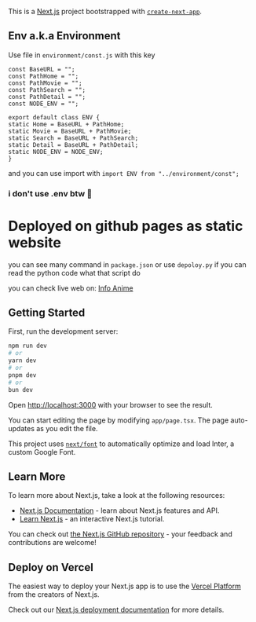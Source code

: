 This is a [Next.js](https://nextjs.org/) project bootstrapped with [`create-next-app`](https://github.com/vercel/next.js/tree/canary/packages/create-next-app).

## Env a.k.a Environment

Use file in `environment/const.js`
with this key

```
const BaseURL = "";
const PathHome = "";
const PathMovie = "";
const PathSearch = "";
const PathDetail = "";
const NODE_ENV = "";

export default class ENV {
static Home = BaseURL + PathHome;
static Movie = BaseURL + PathMovie;
static Search = BaseURL + PathSearch;
static Detail = BaseURL + PathDetail;
static NODE_ENV = NODE_ENV;
}
```

and you can use import with `import ENV from "../environment/const";`

### i don't use .env btw 🤣

# Deployed on github pages as static website

you can see many command in `package.json` or use `depoloy.py` if you can read the python code what that script do

you can check live web on: [Info Anime](https://infoanime.site)

## Getting Started

First, run the development server:

```bash
npm run dev
# or
yarn dev
# or
pnpm dev
# or
bun dev
```

Open [http://localhost:3000](http://localhost:3000) with your browser to see the result.

You can start editing the page by modifying `app/page.tsx`. The page auto-updates as you edit the file.

This project uses [`next/font`](https://nextjs.org/docs/basic-features/font-optimization) to automatically optimize and load Inter, a custom Google Font.

## Learn More

To learn more about Next.js, take a look at the following resources:

- [Next.js Documentation](https://nextjs.org/docs) - learn about Next.js features and API.
- [Learn Next.js](https://nextjs.org/learn) - an interactive Next.js tutorial.

You can check out [the Next.js GitHub repository](https://github.com/vercel/next.js/) - your feedback and contributions are welcome!

## Deploy on Vercel

The easiest way to deploy your Next.js app is to use the [Vercel Platform](https://vercel.com/new?utm_medium=default-template&filter=next.js&utm_source=create-next-app&utm_campaign=create-next-app-readme) from the creators of Next.js.

Check out our [Next.js deployment documentation](https://nextjs.org/docs/deployment) for more details.
